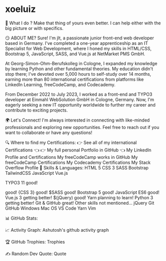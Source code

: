 # xoeluiz
🔭 What I do ?
Make that thing of yours even better. I can help either with the big picture or with specifics.

😏 ABOUT ME?
Sure! I'm jlt, a passionate junior front-end web developer based in Germany. I've completed a one-year apprenticeship as an IT Specialist for Web Development, where I honed my skills in HTML/CSS, Bootstrap 5, JavaScript, SASS, and Vue.js at NetMarket PMS GmbH.

At Georg-Simon-Ohm-Berufskolleg in Cologne, I expanded my knowledge by learning Python and other fundamental theories. My education didn't stop there; I've devoted over 5,000 hours to self-study over 14 months, earning more than 80 international certifications from platforms like LinkedIn Learning, freeCodeCamp, and Codecademy.

From December 2022 to July 2023, I worked as a front-end and TYPO3 developer at Einmahl WebSolution GmbH in Cologne, Germany. Now, I'm eagerly seeking a new IT opportunity worldwide to further my career and contribute to exciting projects.

🌍 Let's Connect!
I'm always interested in connecting with like-minded professionals and exploring new opportunities. Feel free to reach out if you want to collaborate or have any questions!

🔍 Where to find my Certifications:
👉 See all of my international Certifications 👈
👉 My full personal Portfolio in GitHub 👈
My LinkedIn Profile and Certifications
My freeCodeCamp works in GitHub
My freeCodeCamp Certifications
My Codecademy Certifications
My Stack Overflow Profile
👯 Skills & Languages:
HTML 5 CSS 3 SASS Bootstrap TailwindCSS JavaScript Vue.js

TYPO3 11 good!
<HTML 5> good!
{CSS 3} good!
$SASS good!
Bootstrap 5 good!
JavaScript ES6 good!
Vue.js 3 getting better!
$(jQuery) good!
Yarn planning to learn!
Python 3 getting better!
Git & GitHub great!
Other skills not mentioned...
jQuery Git GitHub Windows Mac OS VS Code Yarn Vim

📊 GitHub Stats:




📈 Activity Graph:
Ashutosh's github activity graph

🏆 GitHub Trophies:
Trophies

✍️ Random Dev Quote:
Quote
